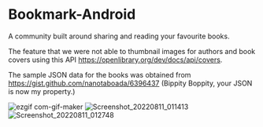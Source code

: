 # Bookmark-Android

A community built around sharing and reading your favourite books.

The feature that we were not able to thumbnail images for authors and book covers using this API https://openlibrary.org/dev/docs/api/covers.

The sample JSON data for the books was obtained from https://gist.github.com/nanotaboada/6396437 (Bippity Boppity, your JSON is now my property.)


![ezgif com-gif-maker](https://user-images.githubusercontent.com/41540196/184072402-bee01bbc-cf72-440a-802c-45c48aa10d15.gif)
![Screenshot_20220811_011413](https://user-images.githubusercontent.com/41540196/184072772-f26955d9-8f6c-44e9-be49-6a510eec47a9.png)
![Screenshot_20220811_012748](https://user-images.githubusercontent.com/41540196/184072775-bfea681b-fb62-43d6-96bd-5e90f759c3f7.png)
